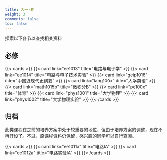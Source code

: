 ```yaml
---
title: 大一·春
weight: 3
comments: false
toc: false
---
```

探索以下各节以查找相关资料
## 必修
<!--more-->
{{< cards >}}
{{< card link="ee1013" title="电路与电子学" >}}
{{< card link="ee1014" title="电路与电子技术实验" >}}
{{< card link="geip1016" title="中国近现代史纲要" >}}
{{< card link="lang100x" title="大学英语" >}}
{{< card link="math1015b" title="微积分B" >}}
{{< card link="pe100x" title="体育" >}}
{{< card link="phys1001" title="大学物理" >}}
{{< card link="phys1002" title="大学物理实验" >}}
{{< /cards >}}
## 归档
此类课程在之前的培养方案中处于较重要的地位，但由于培养方案的调整，现在不再开设了。不过，原课程资料仍保留，感兴趣的同学可以自行查阅。
<!--more-->
{{< cards >}}
{{< card link="ee1011a" title="电路IA" >}}
{{< card link="ee1012a" title="电路实验IA" >}}
{{< /cards >}}
